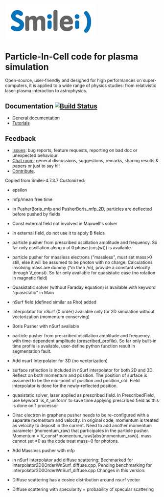 <img src="doc/Sphinx/_static/smileiLogo.svg" width=300 />

# Particle-In-Cell code for plasma simulation

Open-source, user-friendly and designed for high performances on super-computers, it is applied to a wide range of physics studies: from relativistic laser-plasma interaction to astrophysics.

## Documentation [![Build Status](https://travis-ci.com/SmileiPIC/Smilei.svg?branch=master)](https://travis-ci.com/SmileiPIC/Smilei)

* [General documentation](https://smileipic.github.io/Smilei) 
* [Tutorials](https://smileipic.github.io/tutorials)

## Feedback

* [Issues](https://github.com/SmileiPIC/Smilei/issues): bug reports, feature requests, reporting on bad doc or unexpected behaviour.
* [Chat room](https://app.element.io/#/room/!LQrdVpOJEohPSWMlmf:matrix.org): general discussions, suggestions, remarks, sharing results & papers or just to say hi!
* [Contribute](https://smileipic.github.io/Smilei/contribute.html).

Copied from Smilei-4.7.3.7
Customized:
- epsilon
- mfp/mean free time
- In PusherBoris_mfp and PusherBoris_mfp_2D, particles are deflected before pushed by fields
- Const external field not involved in Maxwell's solver
- In external field, do not use it to apply B fields
- particle pusher from prescribed oscillation amplitude and frequency. So far only oscillation along x at 0 phase (cos(wt)) is available

- particle pusher for massless electrons ("massless", must set mass>0 still, else it will be assumed to be photon with no charge. Calculations involving mass are dummy (*m then /m), provide a constant velocity through V_const). So far only available for quasistatic case (no rotation in magnetic field)
- Quasistatic solver (without Faraday equation) is available with keyword "quasistatic" in Main 
- nSurf field (defined similar as Rho) added
- Interpolator for nSurf (0 order) available only for 2D simulation without vectorization (momentum conserving)
- Boris Pusher with nSurf available
- particle pusher from prescribed oscillation amplitude and frequency, with time-dependent amplitude (prescribed_profile). So far only built-in time profile is available, user-define python function result in segmentation fault.
- Add nsurf Interpolator for 3D (no vectorization)
- surface reflection is included in nSurf interpolator for both 2D and 3D. Reflect on both momentum and position. The position of surface is assumed to be the mid-point of position and position_old. Field interpolator is done for the newly-reflected position.

- quasistatic solver, laser applied as prescribed field. In PrescribedField, use keyword 'is_it_uniform' to save time applying prescribed field as this is done on 1 processor
- Dirac electron in graphene pusher needs to be re-configured with a separate momentum and velocity. In original code, momentum is treated as velocity to deposit in the current. Need to add another momentum parameter (momentum_raw) that participates in the particle pusher. Momentum = V_const*momentum_raw/(abs(momentum_raw)). mass cannot set =0 as the code treat mass=0 for photons. 
- Add Massless pusher with mfp

- in nSurf interpolator add diffuse scattering: Bechmarked for Interpolator2D0OrderWnSurf_diffuse.cpp, Pending benchmarking for Interpolator3D0OrderWnSurf_diffuse.cpp
Changes in this version:
- Diffuse scattering has a cosine distribution around nsurf vector
- Diffuse scattering with specularity = probability of specular scattering

